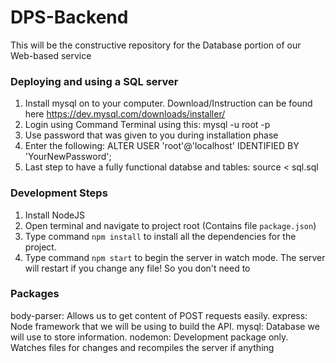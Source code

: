 # DPS-Backend
This will be the constructive repository for the Database portion of our Web-based service

### Deploying and using a SQL server
1. Install mysql on to your computer. Download/Instruction can be found here https://dev.mysql.com/downloads/installer/
2. Login using Command Terminal using this: mysql -u root -p
3. Use password that was given to you during installation phase
4. Enter the following: ALTER USER 'root'@'localhost' IDENTIFIED BY 'YourNewPassword';
5. Last step to have a fully functional databse and tables: source < sql.sql


### Development Steps
1. Install NodeJS 
2. Open terminal and navigate to project root (Contains file `package.json`)
3. Type command `npm install` to install all the dependencies for the project.
4. Type command `npm start` to begin the server in watch mode. The server will restart if you change any file! So you don't need to 

### Packages
body-parser: Allows us to get content of POST requests easily.
express: Node framework that we will be using to build the API.
mysql: Database we will use to store information.
nodemon: Development package only. Watches files for changes and recompiles the server if anything
